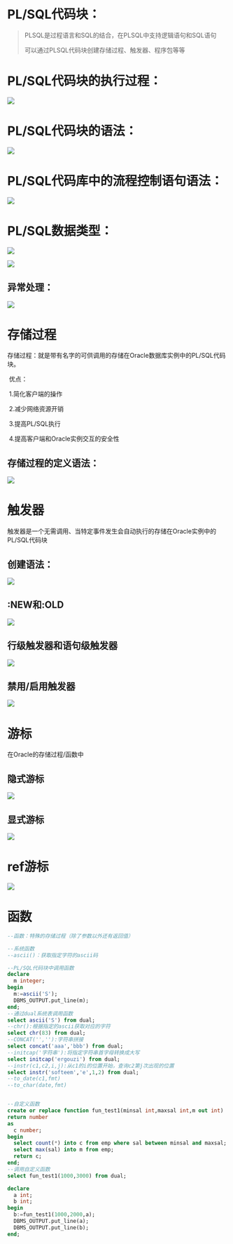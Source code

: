 # PL/SQL代码块：

> PLSQL是过程语言和SQL的结合，在PLSQL中支持逻辑语句和SQL语句
>
> 可以通过PLSQL代码块创建存储过程、触发器、程序包等等

# PL/SQL代码块的执行过程：

![](img/4-1.png)

# PL/SQL代码块的语法：

![](img/4-2.png)

# PL/SQL代码库中的流程控制语句语法：

![](img/4-3.png)

# PL/SQL数据类型：

![](img/4-4.png)



![](img/4-5.png)

## 异常处理：

![](img/4-6.png)

# 存储过程

存储过程：就是带有名字的可供调用的存储在Oracle数据库实例中的PL/SQL代码块。

​     优点：

​          1.简化客户端的操作

​          2.减少网络资源开销

​          3.提高PL/SQL执行

​          4.提高客户端和Oracle实例交互的安全性

## 存储过程的定义语法：

![](img/4-7.png)

# 触发器

触发器是一个无需调用、当特定事件发生会自动执行的存储在Oracle实例中的PL/SQL代码块

## 创建语法：

![](img/4-8.png)

## :NEW和:OLD

![](img/4-9.png)

## 行级触发器和语句级触发器

![](img/4-10.png)

## 禁用/启用触发器

![](img/4-11.png)

# 游标

在Oracle的存储过程/函数中

## 隐式游标

![](img/4-12.png)

##  显式游标  

![](img/4-13.png)

# ref游标

![](img/4-14.png)

# 函数

```sql
--函数：特殊的存储过程（除了参数以外还有返回值）

--系统函数
--ascii()：获取指定字符的ascii码

--PL/SQL代码块中调用函数
declare
  m integer;
begin
  m:=ascii('S');
  DBMS_OUTPUT.put_line(m);
end;
--通过dual系统表调用函数
select ascii('S') from dual;
--chr():根据指定的ascii获取对应的字符
select chr(83) from dual;
--CONCAT('',''):字符串拼接
select concat('aaa','bbb') from dual;
--initcap('字符串'):将指定字符串首字母转换成大写
select initcap('ergouzi') from dual;
--instr(c1,c2,i,j):从c1的i的位置开始，查询c2第j次出现的位置
select instr('softeem','e',1,2) from dual; 
--to_date(c1,fmt)
--to_char(date,fmt)


--自定义函数
create or replace function fun_test1(minsal int,maxsal int,m out int)
return number
as
  c number;
begin
  select count(*) into c from emp where sal between minsal and maxsal;
  select max(sal) into m from emp;
  return c;
end;
--调用自定义函数
select fun_test1(1000,3000) from dual;

declare
  a int;
  b int;
begin
  b:=fun_test1(1000,2000,a);
  DBMS_OUTPUT.put_line(a);
  DBMS_OUTPUT.put_line(b);
end;
```

